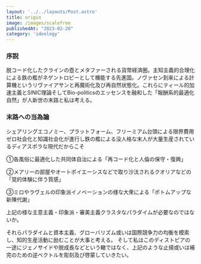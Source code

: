 ```yaml
---
layout: '../../layouts/Post.astro'
title: origin
image: /images/scalefree
publishedAt: "2023-02-20"
category: 'ideology'
---
```


### 序説

脱コード化したクラインの壺とメタファーされる貨幣経済圏。主知主義的合理化による鉄の檻がネゲントロピーとして機能する先進国。ノヴァセン到来による計算機というリヴァイアサンと再魔術化及び再自然状態化。これらにティール的加速主義とSINIC理論そしてBio-politicsのエッセンスを融和した「報酬系的最適化自然」が人新世の末路と私は考える。


### 末路への当為論

シェアリングエコノミー、プラットフォーム、フリーミアム台頭による限界費用ゼロ社会化と知識社会化が進行し鉄の檻による没人格な末人が大量生産されているディアスポラな現代だからこそ

➀各風俗に最適化した共同体自治による「再コード化と人倫の保守・復興」

➁メアリーの部屋やオートポイエーシスなどで取り沙汰されるクオリアなどの「覚的体験に伴う質感」

➂ミロやラヴェルの印象派イノベーションの様な大衆による「ボトムアップな新陳代謝」

上記の様な主意主義・印象派・審美主義クラスタなパラダイムが必要なのではないか。

それらパラダイムと資本主義、グローバリズム或いは国際競争力の均衡を模索し、知的生産活動に励むことが大事と考える。
そして私はこのディストピアの一途にジェノサイドや脱成長などという轍ではなく、上記のような止揚或いは補完のための逆ベクトルを彫刻及び啓蒙していきたい。


